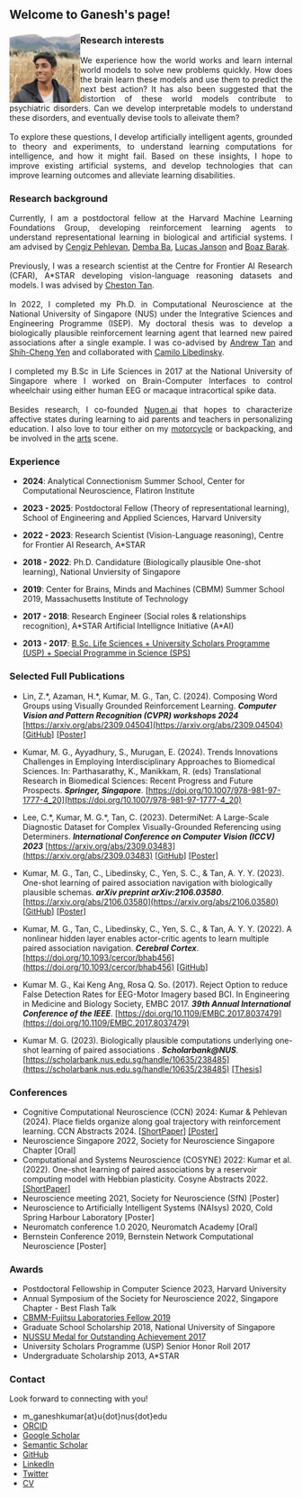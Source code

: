 ## Welcome to Ganesh's page!

<img align="left" src="./files/ganesh_informal_square.jpg" width="25%" id="hp"/> 


### Research interests
<p align="justify">
We experience how the world works and learn internal world models to solve new problems quickly.
How does the brain learn these models and use them to predict the next best action? 
It has also been suggested that the distortion of these world models contribute to psychiatric disorders. 
Can we develop interpretable models to understand these disorders, and eventually devise tools to alleivate them? 
<br>
<br>
To explore these questions, I develop artificially intelligent agents, grounded to theory and experiments, 
to understand learning computations for intelligence, and how it might fail. 
Based on these insights, I hope to improve existing artificial systems, and develop technologies that can improve learning outcomes and alleviate learning disabilities.
</p>

### Research background
<p align="justify">
Currently, I am a postdoctoral fellow at the Harvard Machine Learning Foundations Group, 
developing reinforcement learning agents to understand representational learning in biological and artificial systems. I am advised by 
<a href="https://pehlevan.seas.harvard.edu/people/cengiz-pehlevan">Cengiz Pehlevan</a>, 
<a href="https://seas.harvard.edu/person/demba-ba">Demba Ba</a>,
<a href="http://lucasjanson.fas.harvard.edu/">Lucas Janson</a> and
<a href="https://www.boazbarak.org/">Boaz Barak</a>. 
<br>
<br>
Previously, I was a research scientist at the Centre for Frontier AI Research (CFAR), A*STAR developing 
vision-language reasoning datasets and models. I was advised by 
<a href="https://www.a-star.edu.sg/cfar/about-cfar/our-team/dr-cheston-tan">Cheston Tan</a>.
<br>
<br>
In 2022, I completed my Ph.D. in Computational Neuroscience at the National University of Singapore (NUS) 
under the Integrative Sciences and Engineering Programme (ISEP).
My doctoral thesis was to develop a biologically plausible reinforcement learning agent that learned 
new paired associations after a single example. 
I was co-advised by <a href="https://nus.edu.sg/lsi/principal-investigators-3/dr-andrew-tan-yong-yi/">Andrew Tan</a> and 
<a href="https://cde.nus.edu.sg/idp/staff/yen-shih-cheng/">Shih-Cheng Yen</a> and collaborated with 
<a href="http://camilolibedinsky.com/">Camilo Libedinsky</a>. 
<br>
<br>
I completed my B.Sc in Life Sciences in 2017 at the National University of Singapore where 
I worked on Brain-Computer Interfaces to control wheelchair using either human EEG or macaque intracortical spike data.
<br>
<br>
Besides research, I co-founded <a href="https://nugen.ai">Nugen.ai</a> that hopes to characterize 
affective states during learning to aid parents and teachers in personalizing education. 
I also love to tour either on my <a href="https://news.nus.edu.sg/record-breaking-trip-to-gain-experience/">motorcycle</a> or backpacking, 
and be involved in the <a href="https://news.nus.edu.sg/news-reports/sangae-muzhangu-won-gold-saadhana-project-won-platinum">arts</a> scene.
</p>

### Experience

- **2024**: Analytical Connectionism Summer School, Center for Computational Neuroscience, Flatiron Institute

- **2023 - 2025**: Postdoctoral Fellow (Theory of representational learning), School of Engineering and Applied Sciences, Harvard University 

- **2022 - 2023**: Research Scientist (Vision-Language reasoning), Centre for Frontier AI Research, A*STAR

- **2018 - 2022**: Ph.D. Candidature (Biologically plausible One-shot learning), National Unviersity of Singapore

- **2019**: Center for Brains, Minds and Machines (CBMM) Summer School 2019, Massachusetts Institute of Technology

- **2017 - 2018**: Research Engineer (Social roles & relationships recognition), A\*STAR Artificial Intellignce Initiative (A\*AI)

- **2013 - 2017**: [B.Sc. Life Sciences + University Scholars Programme (USP) + Special Programme in Science (SPS)](https://www.facebook.com/nus.singapore/videos/10155508729748540/)

### Selected Full Publications

- Lin, Z.\*, Azaman, H.\*, Kumar, M. G., Tan, C. (2024). Composing Word Groups using Visually Grounded Reinforcement Learning. ***Computer Vision and Pattern Recognition (CVPR) workshops 2024*** [https://arxiv.org/abs/2309.04504](https://arxiv.org/abs/2309.04504) [[GitHub](https://github.com/haidiazaman/RL-concept-learning-project)] <a href="./files/RL_compositionality_CVPR24.pdf">[Poster]</a>

- Kumar, M. G., Ayyadhury, S., Murugan, E. (2024). Trends Innovations Challenges in Employing Interdisciplinary Approaches to Biomedical Sciences. In: Parthasarathy, K., Manikkam, R. (eds) Translational Research in Biomedical Sciences: Recent Progress and Future Prospects. ***Springer, Singapore***. [https://doi.org/10.1007/978-981-97-1777-4_20](https://doi.org/10.1007/978-981-97-1777-4_20)

- Lee, C.\*, Kumar, M. G.\*, Tan, C. (2023). DetermiNet: A Large-Scale Diagnostic Dataset for Complex Visually-Grounded Referencing using Determiners. ***International Conference on Computer Vision (ICCV) 2023*** [https://arxiv.org/abs/2309.03483](https://arxiv.org/abs/2309.03483) [[GitHub](https://github.com/clarence-lee-sheng/DetermiNet)] <a href="./files/ICCV23_Poster.pdf">[Poster]</a>

- Kumar, M. G., Tan, C., Libedinsky, C., Yen, S. C., & Tan, A. Y. Y. (2023). One-shot learning of paired association navigation with biologically plausible schemas. ***arXiv preprint arXiv:2106.03580***. [https://arxiv.org/abs/2106.03580](https://arxiv.org/abs/2106.03580) [[GitHub](https://github.com/mgkumar138/schema4one)] <a href="./files/RL@Harvard Ganesh Poster 290823.pdf">[Poster]</a>

- Kumar, M. G., Tan, C., Libedinsky, C., Yen, S. C., & Tan, A. Y. Y. (2022). A nonlinear hidden layer enables actor-critic agents to learn multiple paired association navigation. ***Cerebral Cortex***. [https://doi.org/10.1093/cercor/bhab456](https://doi.org/10.1093/cercor/bhab456) [[GitHub](https://github.com/mgkumar138/TDHL_6PA)]

- Kumar M. G., Kai Keng Ang, Rosa Q. So. (2017). Reject Option to reduce False Detection Rates for EEG-Motor Imagery based BCI. In Engineering in Medicine and Biology Society, EMBC 2017. ***39th Annual International Conference of the IEEE***. [https://doi.org/10.1109/EMBC.2017.8037479](https://doi.org/10.1109/EMBC.2017.8037479)

- Kumar M. G. (2023). Biologically plausible computations underlying one-shot learning of paired associations . ***Scholarbank@NUS***. [https://scholarbank.nus.edu.sg/handle/10635/238485](https://scholarbank.nus.edu.sg/handle/10635/238485) <a href="./files/KumarMG_2022.pdf">[Thesis]</a>


### Conferences
- Cognitive Computational Neuroscience (CCN) 2024: Kumar & Pehlevan (2024). Place fields organize along goal trajectory with reinforcement learning. CCN Abstracts 2024. [[ShortPaper](https://2024.ccneuro.org/pdf/289_Paper_authored_CCN24_place_fields_goal_RL-4.pdf)] <a href="./files/CCN_poster_090824.png">[Poster]</a>
- Neuroscience Singapore 2022, Society for Neuroscience Singapore Chapter [Oral] 
- Computational and Systems Neuroscience (COSYNE) 2022: Kumar et al. (2022). One-shot learning of paired associations by a reservoir computing model with Hebbian plasticity. Cosyne Abstracts 2022. <a href="./files/Kumar_2022_One-shot learning of paired associations by a reservoir computing model with Hebbian plasticity.pdf">[ShortPaper]</a>
- Neuroscience meeting 2021, Society for Neuroscience (SfN) [Poster]
- Neuroscience to Artificially Intelligent Systems (NAIsys) 2020, Cold Spring Harbour Laboratory [Poster]
- Neuromatch conference 1.0 2020, Neuromatch Academy [Oral]
- Bernstein Conference 2019, Bernstein Network Computational Neuroscience [Poster]

### Awards

- Postdoctoral Fellowship in Computer Science 2023, Harvard University
- Annual Symposium of the Society for Neuroscience 2022, Singapore Chapter - Best Flash Talk 
- [CBMM-Fujitsu Laboratories Fellow 2019](https://cbmm.mit.edu/summer-school/fellows)
- Graduate School Scholarship 2018, National University of Singapore
- [NUSSU Medal for Outstanding Achievement 2017](https://www.usp.nus.edu.sg/curriculum/awards-and-recognition/award-winners-of-class-2017/)
- University Scholars Programme (USP) Senior Honor Roll 2017
- Undergraduate Scholarship 2013, A\*STAR 

### Contact

Look forward to connecting with you!
+ m_ganeshkumar{at}u{dot}nus{dot}edu
+ [ORCID](https://orcid.org/0000-0001-5559-6428) 
+ [Google Scholar](https://scholar.google.com/citations?hl=en&user=sFfy1q4AAAAJ)
+ [Semantic Scholar](https://www.semanticscholar.org/author/M-Ganesh-Kumar/48465210)
+ [GitHub](https://github.com/mgkumar138)
+ [LinkedIn](https://www.linkedin.com/in/m-ganesh-kumar/)
+ [Twitter](https://twitter.com/Ganeshk92)
+ <a href="./files/Resume_Ganesh_200424.pdf">CV</a>
